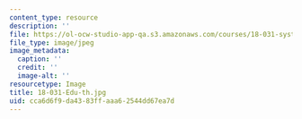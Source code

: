 ```yaml
---
content_type: resource
description: ''
file: https://ol-ocw-studio-app-qa.s3.amazonaws.com/courses/18-031-system-functions-and-the-laplace-transform-spring-2019/cca6d6f9da4383ffaaa62544dd67ea7d_18-031-Edu-th.jpg
file_type: image/jpeg
image_metadata:
  caption: ''
  credit: ''
  image-alt: ''
resourcetype: Image
title: 18-031-Edu-th.jpg
uid: cca6d6f9-da43-83ff-aaa6-2544dd67ea7d
---
```

